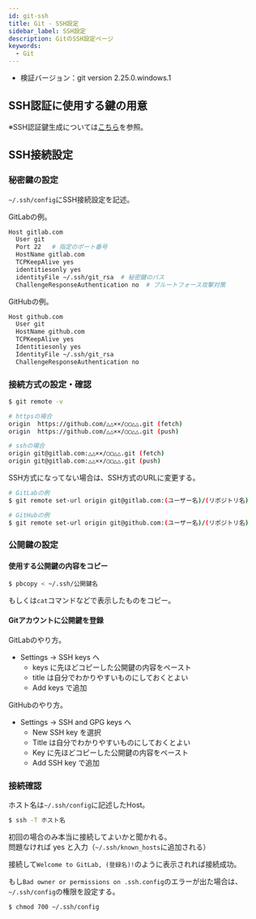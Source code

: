 ```yaml
---
id: git-ssh
title: Git - SSH設定
sidebar_label: SSH設定
description: GitのSSH設定ページ
keywords:
  - Git
---
```


- 検証バージョン：git version 2.25.0.windows.1

## SSH認証に使用する鍵の用意
※SSH認証鍵生成については[こちら](/docs/Linux/Command/linux-ssh-key)を参照。

## SSH接続設定
### 秘密鍵の設定
`~/.ssh/config`にSSH接続設定を記述。

GitLabの例。
```bash
Host gitlab.com
  User git
  Port 22   # 指定のポート番号
  HostName gitlab.com
  TCPKeepAlive yes
  identitiesonly yes
  identityFile ~/.ssh/git_rsa  # 秘密鍵のパス
  ChallengeResponseAuthentication no  # ブルートフォース攻撃対策
```

GitHubの例。
```bash
Host github.com
  User git
  HostName github.com
  TCPKeepAlive yes
  Identitiesonly yes
  IdentityFile ~/.ssh/git_rsa
  ChallengeResponseAuthentication no
```

### 接続方式の設定・確認
```bash
$ git remote -v
```

```bash
# httpsの場合
origin  https://github.com/△△××/◯◯△△.git (fetch)
origin  https://github.com/△△××/◯◯△△.git (push)

# sshの場合
origin git@gitlab.com:△△××/◯◯△△.git (fetch)
origin git@gitlab.com:△△××/◯◯△△.git (push)
```

SSH方式になってない場合は、SSH方式のURLに変更する。
```bash
# GitLabの例
$ git remote set-url origin git@gitlab.com:(ユーザー名)/(リポジトリ名)

# GitHubの例
$ git remote set-url origin git@github.com:(ユーザー名)/(リポジトリ名)
```

### 公開鍵の設定
#### 使用する公開鍵の内容をコピー
```bash
$ pbcopy < ~/.ssh/公開鍵名
```
もしくは`cat`コマンドなどで表示したものをコピー。

#### Gitアカウントに公開鍵を登録
GitLabのやり方。
- Settings → SSH keys へ
  - keys に先ほどコピーした公開鍵の内容をペースト
  - title は自分でわかりやすいものにしておくとよい
  - Add keys で追加

GitHubのやり方。
- Settings → SSH and GPG keys へ
  - New SSH key を選択
  - Title は自分でわかりやすいものにしておくとよい
  - Key に先ほどコピーした公開鍵の内容をペースト
  - Add SSH key で追加

### 接続確認
ホスト名は`~/.ssh/config`に記述したHost。
```bash
$ ssh -T ホスト名
```

初回の場合のみ本当に接続してよいかと聞かれる。  
問題なければ yes と入力（`~/.ssh/known_hosts`に追加される）

接続して`Welcome to GitLab, (登録名)!`のように表示されれば接続成功。

もし`Bad owner or permissions on .ssh.config`のエラーが出た場合は、`~/.ssh/config`の権限を設定する。
```bash
$ chmod 700 ~/.ssh/config
```